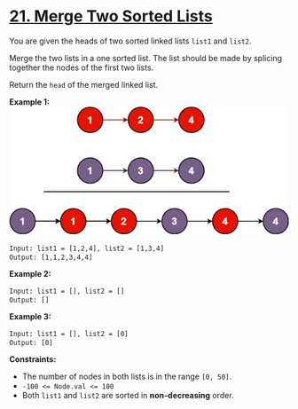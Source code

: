 # **[21. Merge Two Sorted Lists](https://leetcode.com/problems/merge-two-sorted-lists/)**

You are given the heads of two sorted linked lists ``list1`` and ``list2``.

Merge the two lists in a one sorted list. The list should be made by splicing together the nodes of the first two lists.

Return the ``head`` of the merged linked list.


**Example 1:**
<br>
![LeetCode_Example](others/example.jpg)
```
Input: list1 = [1,2,4], list2 = [1,3,4]
Output: [1,1,2,3,4,4]
```

**Example 2:**
```
Input: list1 = [], list2 = []
Output: []
```

**Example 3:**
```
Input: list1 = [], list2 = [0]
Output: [0]
```

**Constraints:**
- The number of nodes in both lists is in the range ``[0, 50]``.
- ``-100 <= Node.val <= 100``
- Both ``list1`` and ``list2`` are sorted in **non-decreasing** order.